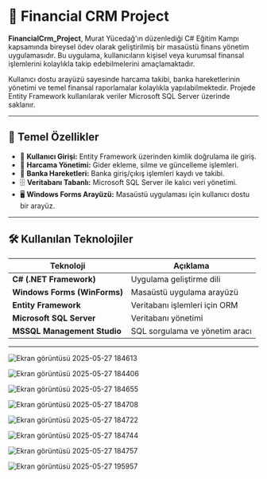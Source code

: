 # 💼 Financial CRM Project

**FinancialCrm_Project**, Murat Yücedağ'ın düzenlediği C# Eğitim Kampı kapsamında bireysel ödev olarak geliştirilmiş bir masaüstü finans yönetim uygulamasıdır. Bu uygulama, kullanıcıların kişisel veya kurumsal finansal işlemlerini kolaylıkla takip edebilmelerini amaçlamaktadır.

Kullanıcı dostu arayüzü sayesinde harcama takibi, banka hareketlerinin yönetimi ve temel finansal raporlamalar kolaylıkla yapılabilmektedir. Projede Entity Framework kullanılarak veriler Microsoft SQL Server üzerinde saklanır.

---

## 🚀 Temel Özellikler

- 🔐 **Kullanıcı Girişi:** Entity Framework üzerinden kimlik doğrulama ile giriş.
- 💸 **Harcama Yönetimi:** Gider ekleme, silme ve güncelleme işlemleri.
- 🏦 **Banka Hareketleri:** Banka giriş/çıkış işlemleri kaydı ve takibi.
- 🗄 **Veritabanı Tabanlı:** Microsoft SQL Server ile kalıcı veri yönetimi.
- 🖥️ **Windows Forms Arayüzü:** Masaüstü uygulaması için kullanıcı dostu bir arayüz.

---

## 🛠️ Kullanılan Teknolojiler

| Teknoloji | Açıklama |
|----------|----------|
| **C# (.NET Framework)** | Uygulama geliştirme dili |
| **Windows Forms (WinForms)** | Masaüstü uygulama arayüzü |
| **Entity Framework** | Veritabanı işlemleri için ORM |
| **Microsoft SQL Server** | Veritabanı yönetimi |
| **MSSQL Management Studio** | SQL sorgulama ve yönetim aracı |

---

![Ekran görüntüsü 2025-05-27 184613](https://github.com/user-attachments/assets/5fd97f28-28d1-4a74-800f-298989c8735d)

![Ekran görüntüsü 2025-05-27 184406](https://github.com/user-attachments/assets/ba0cd54e-a7b1-43a8-b58a-f116ad4f86af)

![Ekran görüntüsü 2025-05-27 184655](https://github.com/user-attachments/assets/7930cea5-ab24-408a-8fc7-e50a230f42bb)

![Ekran görüntüsü 2025-05-27 184708](https://github.com/user-attachments/assets/ba9658c9-3bf0-4859-8205-8ba23c4e25df)

![Ekran görüntüsü 2025-05-27 184722](https://github.com/user-attachments/assets/06b8ad28-37b9-4a2e-99ab-7a6fc74ca4f2)

![Ekran görüntüsü 2025-05-27 184744](https://github.com/user-attachments/assets/62bcbaa6-5eb1-496e-a8c8-7ca48e252065)

![Ekran görüntüsü 2025-05-27 184757](https://github.com/user-attachments/assets/d92d4b85-926e-4529-ac48-b9418bda5103)

![Ekran görüntüsü 2025-05-27 195957](https://github.com/user-attachments/assets/9649b7f3-1f8d-4898-9aa0-047522a67397)
